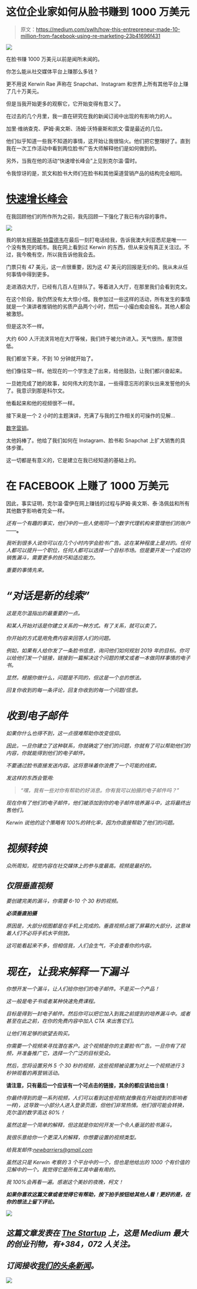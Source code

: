 # 这位企业家如何从脸书赚到 1000 万美元

> 原文：<https://medium.com/swlh/how-this-entrepreneur-made-10-million-from-facebook-using-re-marketing-23b41696f431>

![](img/d160a73dbafc63a6f7b87f544aa13832.png)

在脸书赚 1000 万美元以前是闻所未闻的。

你怎么能从社交媒体平台上赚那么多钱？

更不用说 Kerwin Rae 声称在 Snapchat、Instagram 和世界上所有其他平台上赚了几十万美元。

但是当我开始更多的观察它，它开始变得有意义了。

在过去的几个月里，我一直在研究在我的新闻订阅中出现的有影响力的人。

加里·维纳查克、萨姆·奥文斯、汤姆·沃特豪斯和凯文·雷是最近的几位。

他们似乎知道一些我不知道的事情，这开始让我很恼火。他们把它整理好了。直到我在一次工作活动中看到两位脸书广告大师解释他们是如何做到的。

另外，当我在他的活动“快速增长峰会”上见到克尔温·雷时。

令我惊讶的是，凯文和脸书大师们在脸书和其他渠道营销产品的结构完全相同。

# [快速增长峰会](https://www.fastgrowthsummit.com/)

在我回顾他们的所作所为之前，我先回顾一下强化了我已有内容的事件。

![](img/aeb395ab2b05d7e7071c83087ae00f79.png)

我的朋友[柯蒂斯·特雷德韦](/@CurtisTredway)在最后一刻打电话给我，告诉我澳大利亚悉尼是唯一一个没有售完的城市。我在网上看到过 Kerwin 的东西，但从来没有真正关注过。不过，我今晚有空，所以我告诉他我会去。

门票只有 47 美元，这一点很重要，因为这 47 美元的回报是无价的。我从未从任何事情中得到更多。

走进酒店大厅，已经有几百人在排队了。等着进入大厅，在那里我们会看到克文。

在这个阶段，我仍然没有太大惊小怪。我参加过一些这样的活动，所有发生的事情就是一个演讲者推销他的劣质产品两个小时，然后一小撮白痴会报名，其他人都会被激怒。

但是这次不一样。

大约 600 人汗流浃背地在大厅等候，我们终于被允许进入。天气很热，屋顶很低。

我们都坐下来，不到 10 分钟就开始了。

他们像往常一样。他现在的一个学生走了出来，给他鼓劲，让我们都兴奋起来。

一旦她完成了她的故事，如何伟大的克尔温，一些得意忘形的家伙出来发誓他的头了。我意识到那是科尔文。

他看起来和他的视频很不一样。

接下来是一个 2 小时的主题演讲，充满了与我的工作相关的可操作的见解…

[数字营销](https://jessekerema.com/master-content-writing-seo-research/)。

太他妈棒了。他给了我们如何在 Instagram、脸书和 Snapchat 上扩大销售的具体步骤。

这一切都是有意义的，它是建立在我已经知道的基础上的。

# 在 FACEBOOK 上赚了 1000 万美元

因此，事实证明，克尔温·雷伊在网上赚钱的过程与萨姆·奥文斯、泰·洛佩兹和所有其他数字影响者完全一样。

*还有一个有趣的事实，他们中的一些人使用同一个数字代理机构来管理他们的账户——*[](https://blitzmetrics.com/)**。**

*我听到很多人说你可以在几个小时内学会脸书广告。这在某种程度上是对的。任何人都可以提升一个职位，任何人都可以选择一个目标市场。但是要开发一个成功的销售漏斗，需要更多的技巧和适应能力。*

*重要的事情先来。*

# *“对话是新的线索”*

*这是克尔温指出的最重要的一点。*

*和某人开始对话是你建立关系的一种方式。有了关系，就可以卖了。*

*你开始的方式是用免费内容来回答人们的问题。*

*例如，如果有人给你发了一条脸书信息，询问他们如何规划 2019 年的目标。你可以给他们发一个链接，链接到一篇解决这个问题的博文或者一本做同样事情的电子书。*

*显然，根据你做什么，问题是不同的，但这是一个总的想法。*

*回复你收到的每一条评论，回复你收到的每一个问题/信息。*

# *收到电子邮件*

*如果你什么也得不到，这一点很难帮助你改变信仰。*

*因此，一旦你建立了这种联系，你就确定了他们的问题，你就有了可以帮助他们的内容，你就能得到他们的电子邮件。*

*不要通过脸书直接发送内容。这将意味着你浪费了一个可能的线索。*

*发这样的东西会管用:*

> *“嘿，我有一些对你有帮助的好消息。你有我可以拍摄的电子邮件吗？”*

*现在你有了他们的电子邮件，他们被添加到你的电子邮件培养漏斗中，这将最终出售他们。*

*Kerwin 说他的这个策略有 100%的转化率，因为你直接帮助了他们的问题。*

# *视频转换*

*众所周知，视觉内容在社交媒体上的参与度最高。视频是最好的。*

## *仅限垂直视频*

*要创建完美的漏斗，你需要 6-10 个 30 秒的视频。*

***必须垂直拍摄***

*原因是，大部分视图都是在手机上完成的。垂直视频占据了屏幕的大部分，这意味着人们不必将手机水平侧放。*

*这可能看起来不多，但相信我，人们会生气，不会查看你的内容。*

# *现在，让我来解释一下漏斗*

*你想开发一个漏斗，让人们给你他们的电子邮件。不是买一个产品！*

*这一般是电子书或者某种快速免费课程。*

*目标是得到一封电子邮件。然后你可以把它加入到我之前提到的培养漏斗中。或者甚至在此之前，在你的免费内容中加入 CTA 来出售它们。*

*让他们有足够的欲望去购买。*

*你需要一个视频来寻找潜在客户。这个视频是你的主要脸书广告。一旦你有了视频，并准备推广它，选择一个广泛的目标受众。*

*然后，您将设置另外 5 个 30 秒的视频，这些视频被设置为对上一个视频进行 3 秒钟观看的再营销活动。*

****请注意，只有最后一个应该有一个可点击的链接，其余的都应该给出值！****

*你最终得到的是一系列视频，人们可以看到这些视频(就像我在开始提到的影响者一样)，这导致一小部分人进入登录页面，但他们非常热情。他们很可能会转换，克尔温的数字高达 80%！*

*虽然这是一个简单的解释，但这就是你如何开发一个令人垂涎的脸书漏斗。*

*我很乐意给你一个更深入的解释，你想要设置的视频类型。*

*给我发邮件:newbarriers@gmail.com*

*虽然这只是 Kerwin 考察的 3 个平台中的一个，但也是他给出的 1000 个有价值的见解中的一个。我觉得它是所有工具中最有用的。*

*我 100%会再看一遍。感谢这个美妙的夜晚，柯文！*

***如果你喜欢这篇文章或者觉得它有帮助，按下拍手按钮给其他人看！更好的是，在你的想法上留下评论。***

*[![](img/308a8d84fb9b2fab43d66c117fcc4bb4.png)](https://medium.com/swlh)*

## *这篇文章发表在 [The Startup](https://medium.com/swlh) 上，这是 Medium 最大的创业刊物，有+384，072 人关注。*

## *订阅接收[我们的头条新闻](http://growthsupply.com/the-startup-newsletter/)。*

*[![](img/b0164736ea17a63403e660de5dedf91a.png)](https://medium.com/swlh)*